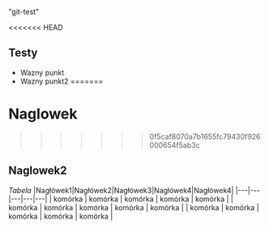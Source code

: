"git-test" 

<<<<<<< HEAD


## Testy
* Wazny punkt
* Wazny punkt2
=======
# Naglowek
>>>>>>> 0f5caf8070a7b1655fc79430f926000654f5ab3c

## Naglowek2



*Tabela*
|Nagłówek1|Nagłówek2|Nagłówek3|Nagłówek4|Nagłówek4|
|---|---|---|---|---|
| komórka | komórka | komórka | komórka | komórka |
| komórka | komórka | komórka | komórka | komórka |
| komórka | komórka | komórka | komórka | komórka |